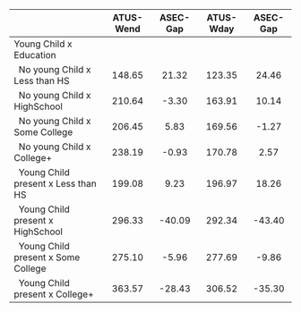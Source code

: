 
|                      |    ATUS-Wend |     ASEC-Gap |    ATUS-Wday |     ASEC-Gap |
| -------------------- | :----------: | :----------: | :----------: | :----------: |
| Young Child x Education |              |              |              |              |
| &nbsp;&nbsp;No young Child x Less than HS |       148.65 |        21.32 |       123.35 |        24.46 |
| &nbsp;&nbsp;No young Child x HighSchool |       210.64 |        -3.30 |       163.91 |        10.14 |
| &nbsp;&nbsp;No young Child x Some College |       206.45 |         5.83 |       169.56 |        -1.27 |
| &nbsp;&nbsp;No young Child x College+ |       238.19 |        -0.93 |       170.78 |         2.57 |
| &nbsp;&nbsp;Young Child present x Less than HS |       199.08 |         9.23 |       196.97 |        18.26 |
| &nbsp;&nbsp;Young Child present x HighSchool |       296.33 |       -40.09 |       292.34 |       -43.40 |
| &nbsp;&nbsp;Young Child present x Some College |       275.10 |        -5.96 |       277.69 |        -9.86 |
| &nbsp;&nbsp;Young Child present x College+ |       363.57 |       -28.43 |       306.52 |       -35.30 |

